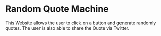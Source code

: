 # Random Quote Machine 

This Website allows the user to click on a button and generate randomly quotes. The user is also able to share the Quote via Twitter. 
 

